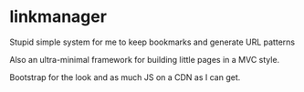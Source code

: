 linkmanager
===========

Stupid simple system for me to keep bookmarks and generate URL patterns

Also an ultra-minimal framework for building little pages in a MVC style.

Bootstrap for the look and as much JS on a CDN as I can get.
